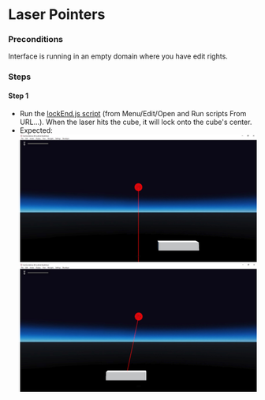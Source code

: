 # Laser Pointers

### Preconditions
Interface is running in an empty domain where you have edit rights.

### Steps

#### Step 1
- Run the [lockEnd.js script](./lockEnd.js?raw=true) (from Menu/Edit/Open and Run scripts From URL...).  When the laser hits the cube, it will lock onto the cube's center.
- Expected:
![](./lockEnd1.jpg)
![](./lockEnd2.jpg)